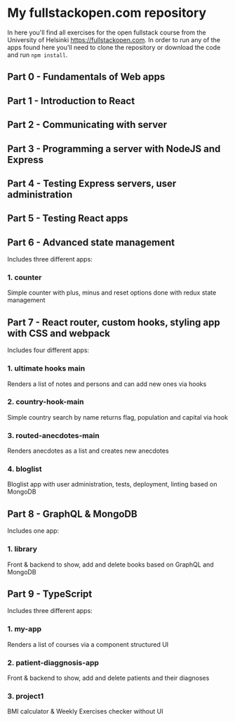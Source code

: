 # My fullstackopen.com repository
In here you'll find all exercises for the open fullstack course from the University of Helsinki https://fullstackopen.com.
In order to run any of the apps found here you'll need to clone the repository or download the code and run `npm install`.

## Part 0 - Fundamentals of Web apps

## Part 1 - Introduction to React

## Part 2 - Communicating with server

## Part 3 - Programming a server with NodeJS and Express

## Part 4 - Testing Express servers, user administration

## Part 5 - Testing React apps

## Part 6 - Advanced state management
Includes three different apps:
### 1. counter
Simple counter with plus, minus and reset options done with redux state management



## Part 7 - React router, custom hooks, styling app with CSS and webpack
Includes four different apps:
### 1. ultimate hooks main
Renders a list of notes and persons and can add new ones via hooks

### 2. country-hook-main
Simple country search by name returns flag, population and capital via hook

### 3. routed-anecdotes-main
Renders anecdotes as a list and creates new anecdotes

### 4. bloglist
Bloglist app with user administration, tests, deployment, linting based on MongoDB

## Part 8 - GraphQL & MongoDB
Includes one app:
### 1. library 
Front & backend to show, add and delete books based on GraphQL and MongoDB

## Part 9 - TypeScript
Includes three different apps:
### 1. my-app 
Renders a list of courses via a component structured UI

### 2. patient-diaggnosis-app
Front & backend to show, add and delete patients and their diagnoses

### 3. project1
BMI calculator & Weekly Exercises checker without UI